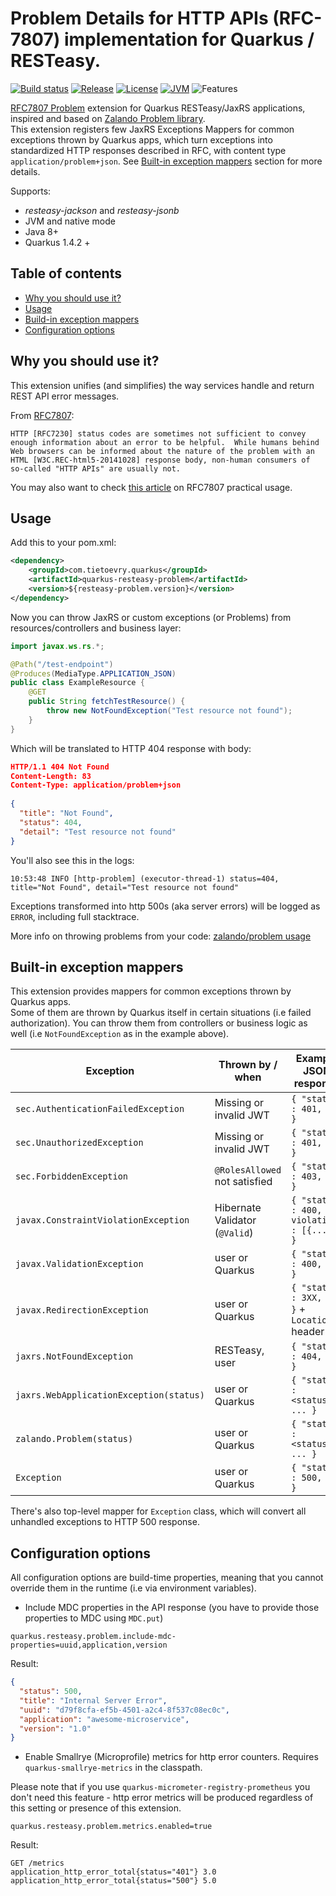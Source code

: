 # Problem Details for HTTP APIs (RFC-7807) implementation for Quarkus / RESTeasy.

[![Build status](https://github.com/TietoEVRY-DataPlatforms/quarkus-resteasy-problem/actions/workflows/maven-full.yaml/badge.svg)](https://github.com/TietoEVRY-DataPlatforms/quarkus-resteasy-problem/actions)
[![Release](https://img.shields.io/badge/release-v0.9.0-blue.svg)](https://github.com/TietoEVRY-DataPlatforms/quarkus-resteasy-problem/releases)
[![License](https://img.shields.io/badge/license-Apache%202.0-blue.svg)](https://raw.githubusercontent.com/TietoEVRY-DataPlatforms/quarkus-resteasy-problem/master/LICENSE.txt)
[![JVM](https://img.shields.io/badge/JVM-1.8+-blue.svg)](https://raw.githubusercontent.com/TietoEVRY-DataPlatforms/quarkus-resteasy-problem/master/LICENSE.txt)
![Features](https://img.shields.io/badge/features-jackson%20%7C%20jsonb%20%7C%20native%20mode-green)

[RFC7807 Problem](https://tools.ietf.org/html/rfc7807) extension for Quarkus RESTeasy/JaxRS applications, inspired and based on [Zalando Problem library](https://github.com/zalando/problem). \
This extension registers few JaxRS Exceptions Mappers for common exceptions thrown by Quarkus apps, which turn exceptions into standardized HTTP responses described in RFC, with content type `application/problem+json`. See [Built-in exception mappers](#built-in-exception-mappers) section for more details.

Supports:
- _resteasy-jackson_ and _resteasy-jsonb_
- JVM and native mode
- Java 8+
- Quarkus 1.4.2 +

## Table of contents
* [Why you should use it?](#why-you-should-use-it)
* [Usage](#usage)
* [Build-in exception mappers](#built-in-exception-mappers)
* [Configuration options](#configuration-options)

## Why you should use it?
This extension unifies (and simplifies) the way services handle and return REST API error messages.

From [RFC7807](https://tools.ietf.org/html/rfc7807):
```
HTTP [RFC7230] status codes are sometimes not sufficient to convey
enough information about an error to be helpful.  While humans behind
Web browsers can be informed about the nature of the problem with an
HTML [W3C.REC-html5-20141028] response body, non-human consumers of
so-called "HTTP APIs" are usually not.
```

You may also want to check [this article](https://dzone.com/articles/when-http-status-codes-are-not-enough-tackling-web) on RFC7807 practical usage.

## Usage
Add this to your pom.xml:
```xml
<dependency>
    <groupId>com.tietoevry.quarkus</groupId>
    <artifactId>quarkus-resteasy-problem</artifactId>
    <version>${resteasy-problem.version}</version>
</dependency>
```

Now you can throw JaxRS or custom exceptions (or Problems) from resources/controllers and business layer:

```java
import javax.ws.rs.*;

@Path("/test-endpoint")
@Produces(MediaType.APPLICATION_JSON)
public class ExampleResource {
    @GET
    public String fetchTestResource() {
        throw new NotFoundException("Test resource not found");
    }
}
```

Which will be translated to HTTP 404 response with body:
```json
HTTP/1.1 404 Not Found
Content-Length: 83
Content-Type: application/problem+json
        
{
  "title": "Not Found",
  "status": 404,
  "detail": "Test resource not found"
}
```

You'll also see this in the logs:
```
10:53:48 INFO [http-problem] (executor-thread-1) status=404, title="Not Found", detail="Test resource not found"
```
Exceptions transformed into http 500s (aka server errors) will be logged as `ERROR`, including full stacktrace.

More info on throwing problems from your code: [zalando/problem usage](https://github.com/zalando/problem#usage)

## Built-in exception mappers
This extension provides mappers for common exceptions thrown by Quarkus apps.\
Some of them are thrown by Quarkus itself in certain situations (i.e failed authorization).
You can throw them from controllers or business logic as well (i.e `NotFoundException` as in the example above).

| Exception                                | Thrown by / when                 | Example JSON response                           |
|------------------------------------------|--------------------------------|------------------------------------------------|
| `sec.AuthenticationFailedException`      | Missing or invalid JWT         | `{ "status" : 401, ... }`                      |
| `sec.UnauthorizedException`              | Missing or invalid JWT         | `{ "status" : 401, ... }`                      |
| `sec.ForbiddenException`                 | `@RolesAllowed` not satisfied  | `{ "status" : 403, ... }`                      |
| `javax.ConstraintViolationException`     | Hibernate Validator (`@Valid`) | `{ "status" : 400, violations : [{...}] }`     |
| `javax.ValidationException`              | user or Quarkus                | `{ "status" : 400, ... }`                      |
| `javax.RedirectionException`             | user or Quarkus                | `{ "status" : 3XX, ... }` + `Location` header    |
| `jaxrs.NotFoundException`                | RESTeasy, user                 | `{ "status" : 404, ... }`                      |
| `jaxrs.WebApplicationException(status)`  | user or Quarkus                | `{ "status" : <status>, ... }`                 |
| `zalando.Problem(status)`                | user or Quarkus                | `{ "status" : <status>, ... }`                 |
| `Exception`                              | user or Quarkus                | `{ "status" : 500, ... }`                      |

There's also top-level mapper for `Exception` class, which will convert all unhandled exceptions to HTTP 500 response.

## Configuration options
All configuration options are build-time properties, meaning that you cannot override them in the runtime (i.e via environment variables).

- Include MDC properties in the API response (you have to provide those properties to MDC using `MDC.put`)
```
quarkus.resteasy.problem.include-mdc-properties=uuid,application,version
```
Result:
```json
{
  "status": 500,
  "title": "Internal Server Error",
  "uuid": "d79f8cfa-ef5b-4501-a2c4-8f537c08ec0c",
  "application": "awesome-microservice",
  "version": "1.0"
}
```

- Enable Smallrye (Microprofile) metrics for http error counters. Requires `quarkus-smallrye-metrics` in the classpath.

Please note that if you use `quarkus-micrometer-registry-prometheus` you don't need this feature - http error metrics will be produced regardless of this setting or presence of this extension.

```
quarkus.resteasy.problem.metrics.enabled=true
```
Result:
```
GET /metrics
application_http_error_total{status="401"} 3.0
application_http_error_total{status="500"} 5.0
```
